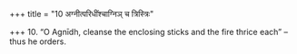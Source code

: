 +++
title = "10 अग्नीत्परिधींश्चाग्निञ् च त्रिस्त्रिः"

+++
10. “O Agnīdh, cleanse the enclosing sticks and the fire thrice each” –thus he orders.  
